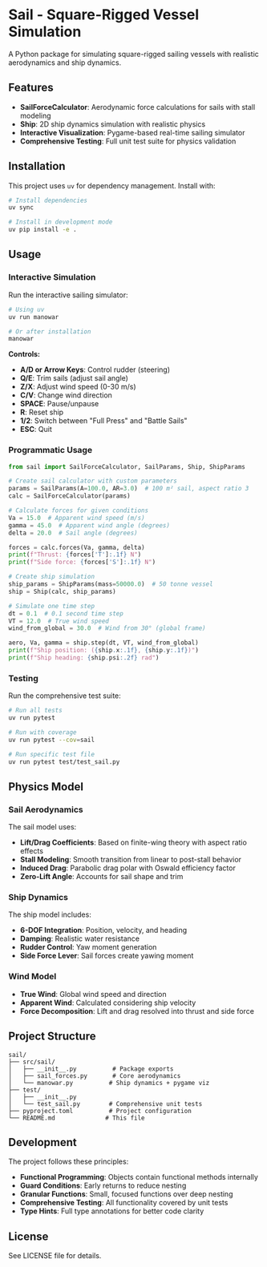 # Sail - Square-Rigged Vessel Simulation

A Python package for simulating square-rigged sailing vessels with realistic aerodynamics and ship dynamics.

## Features

- **SailForceCalculator**: Aerodynamic force calculations for sails with stall modeling
- **Ship**: 2D ship dynamics simulation with realistic physics
- **Interactive Visualization**: Pygame-based real-time sailing simulator
- **Comprehensive Testing**: Full unit test suite for physics validation

## Installation

This project uses `uv` for dependency management. Install with:

```bash
# Install dependencies
uv sync

# Install in development mode
uv pip install -e .
```

## Usage

### Interactive Simulation

Run the interactive sailing simulator:

```bash
# Using uv
uv run manowar

# Or after installation
manowar
```

**Controls:**
- **A/D or Arrow Keys**: Control rudder (steering)
- **Q/E**: Trim sails (adjust sail angle)
- **Z/X**: Adjust wind speed (0-30 m/s)
- **C/V**: Change wind direction
- **SPACE**: Pause/unpause
- **R**: Reset ship
- **1/2**: Switch between "Full Press" and "Battle Sails"
- **ESC**: Quit

### Programmatic Usage

```python
from sail import SailForceCalculator, SailParams, Ship, ShipParams

# Create sail calculator with custom parameters
params = SailParams(A=100.0, AR=3.0)  # 100 m² sail, aspect ratio 3
calc = SailForceCalculator(params)

# Calculate forces for given conditions
Va = 15.0  # Apparent wind speed (m/s)
gamma = 45.0  # Apparent wind angle (degrees)
delta = 20.0  # Sail angle (degrees)

forces = calc.forces(Va, gamma, delta)
print(f"Thrust: {forces['T']:.1f} N")
print(f"Side force: {forces['S']:.1f} N")

# Create ship simulation
ship_params = ShipParams(mass=50000.0)  # 50 tonne vessel
ship = Ship(calc, ship_params)

# Simulate one time step
dt = 0.1  # 0.1 second time step
VT = 12.0  # True wind speed
wind_from_global = 30.0  # Wind from 30° (global frame)

aero, Va, gamma = ship.step(dt, VT, wind_from_global)
print(f"Ship position: ({ship.x:.1f}, {ship.y:.1f})")
print(f"Ship heading: {ship.psi:.2f} rad")
```

### Testing

Run the comprehensive test suite:

```bash
# Run all tests
uv run pytest

# Run with coverage
uv run pytest --cov=sail

# Run specific test file
uv run pytest test/test_sail.py
```

## Physics Model

### Sail Aerodynamics

The sail model uses:
- **Lift/Drag Coefficients**: Based on finite-wing theory with aspect ratio effects
- **Stall Modeling**: Smooth transition from linear to post-stall behavior
- **Induced Drag**: Parabolic drag polar with Oswald efficiency factor
- **Zero-Lift Angle**: Accounts for sail shape and trim

### Ship Dynamics

The ship model includes:
- **6-DOF Integration**: Position, velocity, and heading
- **Damping**: Realistic water resistance
- **Rudder Control**: Yaw moment generation
- **Side Force Lever**: Sail forces create yawing moment

### Wind Model

- **True Wind**: Global wind speed and direction
- **Apparent Wind**: Calculated considering ship velocity
- **Force Decomposition**: Lift and drag resolved into thrust and side force

## Project Structure

```
sail/
├── src/sail/
│   ├── __init__.py          # Package exports
│   ├── sail_forces.py       # Core aerodynamics
│   └── manowar.py          # Ship dynamics + pygame viz
├── test/
│   ├── __init__.py
│   └── test_sail.py        # Comprehensive unit tests
├── pyproject.toml          # Project configuration
└── README.md              # This file
```

## Development

The project follows these principles:
- **Functional Programming**: Objects contain functional methods internally
- **Guard Conditions**: Early returns to reduce nesting
- **Granular Functions**: Small, focused functions over deep nesting
- **Comprehensive Testing**: All functionality covered by unit tests
- **Type Hints**: Full type annotations for better code clarity

## License

See LICENSE file for details.
